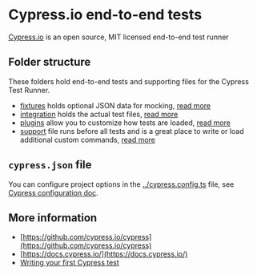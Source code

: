 # Cypress.io end-to-end tests

[Cypress.io](https://www.cypress.io) is an open source, MIT licensed end-to-end test runner

## Folder structure

These folders hold end-to-end tests and supporting files for the Cypress Test Runner.

- [fixtures](fixtures) holds optional JSON data for mocking, [read more](https://on.cypress.io/fixture)
- [integration](e2e) holds the actual test files, [read more](https://on.cypress.io/writing-and-organizing-tests)
- [plugins](plugins) allow you to customize how tests are loaded, [read more](https://on.cypress.io/plugins)
- [support](support) file runs before all tests and is a great place to write or load additional custom commands, [read more](https://on.cypress.io/writing-and-organizing-tests#Support-file)

## `cypress.json` file

You can configure project options in the [../cypress.config.ts](../cypress.config.ts) file, see [Cypress configuration doc](https://on.cypress.io/configuration).

## More information

- [https://github.com/cypress.io/cypress](https://github.com/cypress.io/cypress)
- [https://docs.cypress.io/](https://docs.cypress.io/)
- [Writing your first Cypress test](http://on.cypress.io/intro)
